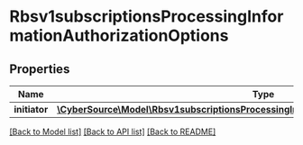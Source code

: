# Rbsv1subscriptionsProcessingInformationAuthorizationOptions

## Properties
Name | Type | Description | Notes
------------ | ------------- | ------------- | -------------
**initiator** | [**\CyberSource\Model\Rbsv1subscriptionsProcessingInformationAuthorizationOptionsInitiator**](Rbsv1subscriptionsProcessingInformationAuthorizationOptionsInitiator.md) |  | [optional] 

[[Back to Model list]](../README.md#documentation-for-models) [[Back to API list]](../README.md#documentation-for-api-endpoints) [[Back to README]](../README.md)


